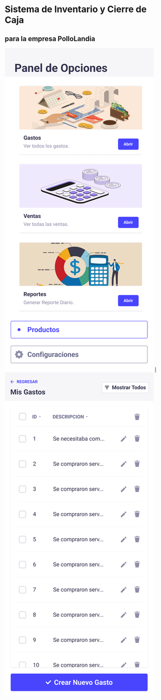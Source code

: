 # Sistema de Inventario y Cierre de Caja
## para la empresa PolloLandia

![Pantalla de Inicio](./img/template/[Content%20Manager]%20Menu.png) | ![Pantalla de Gastos](./img/template/[Content%20Manager]%20View%20Expense.png)
